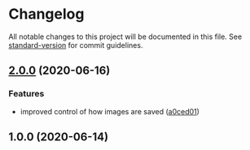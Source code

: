 # Changelog

All notable changes to this project will be documented in this file. See [standard-version](https://github.com/conventional-changelog/standard-version) for commit guidelines.

## [2.0.0](https://github.com/Norviah/acnh-images/compare/v1.0.0...v2.0.0) (2020-06-16)


### Features

* improved control of how images are saved ([a0ced01](https://github.com/Norviah/acnh-images/commit/a0ced019cf4548680bdd62a99c4ba9f6eb1c5bca))

## 1.0.0 (2020-06-14)
